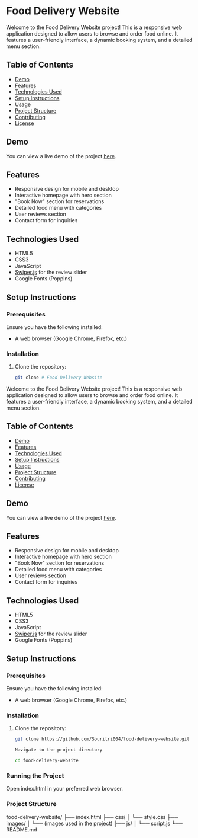 # Food Delivery Website

Welcome to the Food Delivery Website project! This is a responsive web application designed to allow users to browse and order food online. It features a user-friendly interface, a dynamic booking system, and a detailed menu section.

## Table of Contents
- [Demo](#demo)
- [Features](#features)
- [Technologies Used](#technologies-used)
- [Setup Instructions](#setup-instructions)
- [Usage](#usage)
- [Project Structure](#project-structure)
- [Contributing](#contributing)
- [License](#license)

## Demo
You can view a live demo of the project [here]([#](https://food-ordering-website-chi.vercel.app/)).

## Features
- Responsive design for mobile and desktop
- Interactive homepage with hero section
- "Book Now" section for reservations
- Detailed food menu with categories
- User reviews section
- Contact form for inquiries

## Technologies Used
- HTML5
- CSS3
- JavaScript
- [Swiper.js](https://swiperjs.com/) for the review slider
- Google Fonts (Poppins)

## Setup Instructions

### Prerequisites
Ensure you have the following installed:
- A web browser (Google Chrome, Firefox, etc.)

### Installation
1. Clone the repository:
   ```bash
   git clone # Food Delivery Website

Welcome to the Food Delivery Website project! This is a responsive web application designed to allow users to browse and order food online. It features a user-friendly interface, a dynamic booking system, and a detailed menu section.

## Table of Contents
- [Demo](#demo)
- [Features](#features)
- [Technologies Used](#technologies-used)
- [Setup Instructions](#setup-instructions)
- [Usage](#usage)
- [Project Structure](#project-structure)
- [Contributing](#contributing)
- [License](#license)

## Demo
You can view a live demo of the project [here]([#](https://food-ordering-website-chi.vercel.app/)).

## Features
- Responsive design for mobile and desktop
- Interactive homepage with hero section
- "Book Now" section for reservations
- Detailed food menu with categories
- User reviews section
- Contact form for inquiries

## Technologies Used
- HTML5
- CSS3
- JavaScript
- [Swiper.js](https://swiperjs.com/) for the review slider
- Google Fonts (Poppins)

## Setup Instructions

### Prerequisites
Ensure you have the following installed:
- A web browser (Google Chrome, Firefox, etc.)

### Installation
1. Clone the repository:
   ```bash
   git clone https://github.com/Souritri004/food-delivery-website.git

   Navigate to the project directory

   cd food-delivery-website

### Running the Project
Open index.html in your preferred web browser.

### Project Structure
food-delivery-website/
├── index.html
├── css/
│   └── style.css
├── images/
│   └── (images used in the project)
├── js/
│   └── script.js
└── README.md
